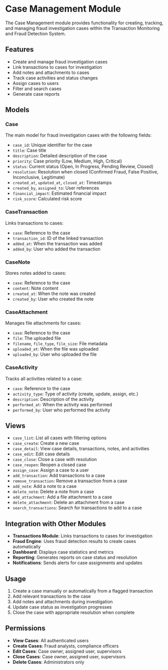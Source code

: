 # Case Management Module

The Case Management module provides functionality for creating, tracking, and managing fraud investigation cases within the Transaction Monitoring and Fraud Detection System.

## Features

- Create and manage fraud investigation cases
- Link transactions to cases for investigation
- Add notes and attachments to cases
- Track case activities and status changes
- Assign cases to users
- Filter and search cases
- Generate case reports

## Models

### Case
The main model for fraud investigation cases with the following fields:
- `case_id`: Unique identifier for the case
- `title`: Case title
- `description`: Detailed description of the case
- `priority`: Case priority (Low, Medium, High, Critical)
- `status`: Current status (Open, In Progress, Pending Review, Closed)
- `resolution`: Resolution when closed (Confirmed Fraud, False Positive, Inconclusive, Legitimate)
- `created_at`, `updated_at`, `closed_at`: Timestamps
- `created_by`, `assigned_to`: User references
- `financial_impact`: Estimated financial impact
- `risk_score`: Calculated risk score

### CaseTransaction
Links transactions to cases:
- `case`: Reference to the case
- `transaction_id`: ID of the linked transaction
- `added_at`: When the transaction was added
- `added_by`: User who added the transaction

### CaseNote
Stores notes added to cases:
- `case`: Reference to the case
- `content`: Note content
- `created_at`: When the note was created
- `created_by`: User who created the note

### CaseAttachment
Manages file attachments for cases:
- `case`: Reference to the case
- `file`: The uploaded file
- `filename`, `file_type`, `file_size`: File metadata
- `uploaded_at`: When the file was uploaded
- `uploaded_by`: User who uploaded the file

### CaseActivity
Tracks all activities related to a case:
- `case`: Reference to the case
- `activity_type`: Type of activity (create, update, assign, etc.)
- `description`: Description of the activity
- `performed_at`: When the activity was performed
- `performed_by`: User who performed the activity

## Views

- `case_list`: List all cases with filtering options
- `case_create`: Create a new case
- `case_detail`: View case details, transactions, notes, and activities
- `case_edit`: Edit case details
- `case_close`: Close a case with resolution
- `case_reopen`: Reopen a closed case
- `assign_case`: Assign a case to a user
- `add_transaction`: Add transactions to a case
- `remove_transaction`: Remove a transaction from a case
- `add_note`: Add a note to a case
- `delete_note`: Delete a note from a case
- `add_attachment`: Add a file attachment to a case
- `delete_attachment`: Delete an attachment from a case
- `search_transactions`: Search for transactions to add to a case

## Integration with Other Modules

- **Transactions Module**: Links transactions to cases for investigation
- **Fraud Engine**: Uses fraud detection results to create cases automatically
- **Dashboard**: Displays case statistics and metrics
- **Reporting**: Generates reports on case status and resolution
- **Notifications**: Sends alerts for case assignments and updates

## Usage

1. Create a case manually or automatically from a flagged transaction
2. Add relevant transactions to the case
3. Add notes and attachments during investigation
4. Update case status as investigation progresses
5. Close the case with appropriate resolution when complete

## Permissions

- **View Cases**: All authenticated users
- **Create Cases**: Fraud analysts, compliance officers
- **Edit Cases**: Case owner, assigned user, supervisors
- **Close Cases**: Case owner, assigned user, supervisors
- **Delete Cases**: Administrators only
